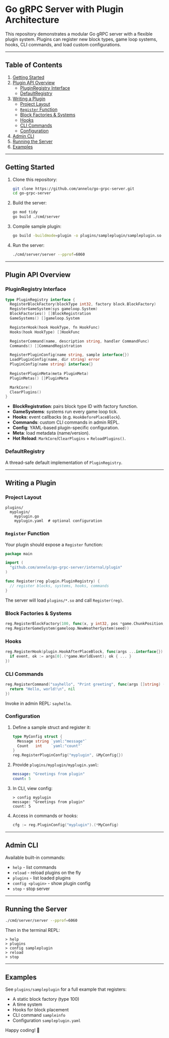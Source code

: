 # Go gRPC Server with Plugin Architecture

This repository demonstrates a modular Go gRPC server with a flexible plugin system.
Plugins can register new block types, game loop systems, hooks, CLI commands, and load custom configurations.

---

## Table of Contents

1. [Getting Started](#getting-started)
2. [Plugin API Overview](#plugin-api-overview)
   - [PluginRegistry Interface](#pluginregistry-interface)
   - [DefaultRegistry](#defaultregistry)
3. [Writing a Plugin](#writing-a-plugin)
   - [Project Layout](#project-layout)
   - [`Register` Function](#register-function)
   - [Block Factories & Systems](#block-factories--systems)
   - [Hooks](#hooks)
   - [CLI Commands](#cli-commands)
   - [Configuration](#configuration)
4. [Admin CLI](#admin-cli)
5. [Running the Server](#running-the-server)
6. [Examples](#examples)

---

## Getting Started

1. Clone this repository:
   ```bash
   git clone https://github.com/annelo/go-grpc-server.git
   cd go-grpc-server
   ```

2. Build the server:
   ```bash
   go mod tidy
   go build ./cmd/server
   ```

3. Compile sample plugin:
   ```bash
   go build -buildmode=plugin -o plugins/sampleplugin/sampleplugin.so plugins/sampleplugin/plugin.go
   ```

4. Run the server:
   ```bash
   ./cmd/server/server --pprof=6060
   ```

---

## Plugin API Overview

### PluginRegistry Interface

```go
type PluginRegistry interface {
  RegisterBlockFactory(blockType int32, factory block.BlockFactory)
  RegisterGameSystem(sys gameloop.System)
  BlockFactories() []BlockRegistration
  GameSystems() []gameloop.System

  RegisterHook(hook HookType, fn HookFunc)
  Hooks(hook HookType) []HookFunc

  RegisterCommand(name, description string, handler CommandFunc)
  Commands() []CommandRegistration

  RegisterPluginConfig(name string, sample interface{})
  LoadPluginConfig(name, dir string) error
  PluginConfig(name string) interface{}
  
  RegisterPluginMeta(meta PluginMeta)
  PluginMetas() []PluginMeta

  MarkCore()
  ClearPlugins()
}
```

- **BlockRegistration**: pairs block type ID with factory function.
- **GameSystems**: systems run every game loop tick.
- **Hooks**: event callbacks (e.g. `HookBeforePlaceBlock`).
- **Commands**: custom CLI commands in admin REPL.
- **Config**: YAML-based plugin-specific configuration.
- **Meta**: load metadata (name/version).
- **Hot Reload**: `MarkCore`/`ClearPlugins` + `ReloadPlugins()`.

### DefaultRegistry

A thread-safe default implementation of `PluginRegistry`.

---

## Writing a Plugin

### Project Layout

```
plugins/
  myplugin/
    myplugin.go
    myplugin.yaml  # optional configuration
```

### `Register` Function

Your plugin should expose a `Register` function:

```go
package main

import (
  "github.com/annelo/go-grpc-server/internal/plugin"
)

func Register(reg plugin.PluginRegistry) {
  // register blocks, systems, hooks, commands
}
```

The server will load `plugins/*.so` and call `Register(reg)`.

### Block Factories & Systems

```go
reg.RegisterBlockFactory(100, func(x, y int32, pos *game.ChunkPosition, t int32) block.Block { ... })
reg.RegisterGameSystem(gameloop.NewWeatherSystem(seed))
```

### Hooks

```go
reg.RegisterHook(plugin.HookAfterPlaceBlock, func(args ...interface{}) {
  if event, ok := args[0].(*game.WorldEvent); ok { ... }
})
```

### CLI Commands

```go
reg.RegisterCommand("sayhello", "Print greeting", func(args []string) (string, error) {
  return "Hello, world!\n", nil
})
```

Invoke in admin REPL: `sayhello`.

### Configuration

1. Define a sample struct and register it:
   ```go
   type MyConfig struct {
     Message string `yaml:"message"`
     Count   int    `yaml:"count"`
   }
   reg.RegisterPluginConfig("myplugin", &MyConfig{})
   ```
2. Provide `plugins/myplugin/myplugin.yaml`:
   ```yaml
   message: "Greetings from plugin"
   count: 5
   ```
3. In CLI, view config:
   ```
   > config myplugin
   message: "Greetings from plugin"
   count: 5
   ```
4. Access in commands or hooks:
   ```go
   cfg := reg.PluginConfig("myplugin").(*MyConfig)
   ```

---

## Admin CLI

Available built-in commands:

- `help` - list commands
- `reload` - reload plugins on the fly
- `plugins` - list loaded plugins
- `config <plugin>` - show plugin config
- `stop` - stop server

---

## Running the Server

```bash
./cmd/server/server --pprof=6060
```

Then in the terminal REPL:
```
> help
> plugins
> config sampleplugin
> reload
> stop
```

---

## Examples

See `plugins/sampleplugin` for a full example that registers:

- A static block factory (type 100)
- A time system
- Hooks for block placement
- CLI command `sampleinfo`
- Configuration `sampleplugin.yaml`

Happy coding! 🎉
